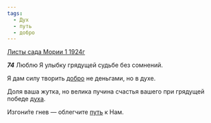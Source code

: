 ```yaml
---
tags:
  - Дух
  - путь
  - добро
---
```


[Листы сада Мории 1 1924г](https://127.0.0.1:4002/agni/1924)

___74___
Люблю Я улыбку грядущей судьбе без сомнений.   

Я дам силу творить [добро](../../../tags/#добро) не деньгами, но в духе.   

Доля ваша жутка, но велика пучина счастья вашего при грядущей победе [духа](../../../tags/#Дух).   

Изгони́те гнев — облегчите [путь](../../../tags/#путь) к Нам.   

